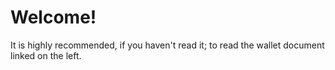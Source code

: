 # Welcome!

It is highly recommended, if you haven't read it; to read the wallet document linked on the left.
